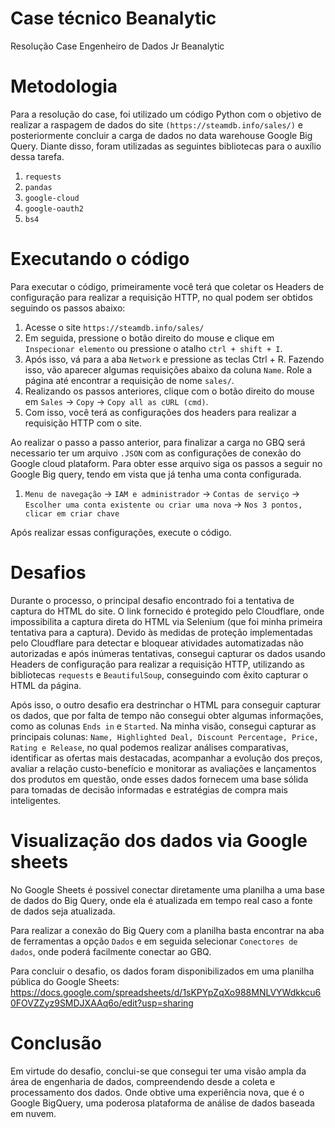 # Case técnico Beanalytic
Resolução Case Engenheiro de Dados Jr Beanalytic

# Metodologia
Para a resolução do case, foi utilizado um código Python com o objetivo de realizar a raspagem de dados do site `(https://steamdb.info/sales/)` e posteriormente concluir a carga de dados no data warehouse Google Big Query. Diante disso, foram utilizadas as seguintes bibliotecas para o auxílio dessa tarefa.

1. `requests`
2. `pandas`
3. `google-cloud`
4. `google-oauth2`
5. `bs4`

# Executando o código
Para executar o código, primeiramente você terá que coletar os Headers de configuração para realizar a requisição HTTP, no qual podem ser obtidos seguindo os passos abaixo:
1. Acesse o site `https://steamdb.info/sales/`
2. Em seguida, pressione o botão direito do mouse e clique em `Inspecionar elemento` ou pressione o atalho `ctrl + shift + I`.
3. Após isso, vá para a aba `Network` e pressione as teclas Ctrl + R. Fazendo isso, vão  aparecer algumas requisições abaixo da coluna `Name`. Role a página até encontrar a requisição de nome `sales/`.
4. Realizando os passos anteriores, clique com o botão direito do mouse em `Sales` -> `Copy` -> `Copy all as cURL (cmd)`.
5. Com isso, você terá as configurações dos headers para realizar a requisição HTTP com o site.

Ao realizar o passo a passo anterior, para finalizar a carga no GBQ será necessario ter um arquivo `.JSON` com as configurações de conexão do Google cloud plataform. Para obter esse arquivo siga os passos a seguir no Google Big query, tendo em vista que já tenha uma conta configurada.
1. `Menu de navegação` -> `IAM e administrador` -> `Contas de serviço` -> `Escolher uma conta existente ou criar uma nova` -> `Nos 3 pontos, clicar em criar chave`

Após realizar essas configurações, execute o código.

# Desafios
Durante o processo, o principal desafio encontrado foi a tentativa de captura do HTML do site. O link fornecido é protegido pelo Cloudflare, onde impossibilita a captura direta do HTML via Selenium (que foi minha primeira tentativa para a captura). Devido às medidas de proteção implementadas pelo Cloudflare para detectar e bloquear atividades automatizadas não autorizadas e após inúmeras tentativas, consegui capturar os dados usando Headers de configuração para realizar a requisição HTTP, utilizando as bibliotecas `requests` e `BeautifulSoup`, conseguindo com êxito capturar o HTML da página.

Após isso, o outro desafio era destrinchar o HTML para conseguir capturar os dados, que por falta de tempo não consegui obter algumas informações, como as colunas `Ends in` e `Started`. Na minha visão, consegui capturar as principais colunas: `Name, Highlighted Deal, Discount Percentage, Price, Rating e Release`, no qual podemos realizar análises comparativas, identificar as ofertas mais destacadas, acompanhar a evolução dos preços, avaliar a relação custo-benefício e monitorar as avaliações e lançamentos dos produtos em questão, onde esses dados fornecem uma base sólida para tomadas de decisão informadas e estratégias de compra mais inteligentes.

# Visualização dos dados via Google sheets
No Google Sheets é possivel conectar diretamente uma planilha a uma base de dados do Big Query, onde ela é atualizada em tempo real caso a fonte de dados seja atualizada.

Para realizar a conexão do Big Query com a planilha basta encontrar na aba de ferramentas a opção `Dados` e em seguida selecionar `Conectores de dados`, onde poderá facilmente conectar ao GBQ.

Para concluir o desafio, os dados foram disponibilizados em uma planilha pública do Google Sheets:
https://docs.google.com/spreadsheets/d/1sKPYpZqXo988MNLVYWdkkcu60FOVZZyz9SMDJXAAq6o/edit?usp=sharing

# Conclusão
Em virtude do desafio, conclui-se que consegui ter uma visão ampla da área de engenharia de dados, compreendendo desde a coleta e processamento dos dados. Onde obtive uma experiência nova, que é o Google BigQuery, uma poderosa plataforma de análise de dados baseada em nuvem.
